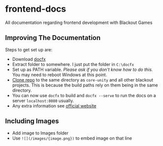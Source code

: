 # frontend-docs
All documentation regarding frontend development with Blackout Games

## Improving The Documentation
Steps to get set up are:
- Download [docfx](https://github.com/dotnet/docfx/releases)
- Extract folder to somewhere. I just put the folder in `C:\docfx`
- Set up as PATH variable. _Please ask if you don't know how to do this._ You may need to reboot Windows at this point.
- [Clone repo](https://gitlab.com/blackout-sports/blackout-docs) to the same directory as `core-unity` and all other blackout projects. This is because the build paths rely on them being in the same directory.
- You can now use `docfx` to build and `docfx --serve` to run the docs on a server `localhost:8080` usually.
- Any extra information see [official website](https://dotnet.github.io/docfx/)


## Including Images
- Add image to Images folder
- Use `![](/images/{image.png})` to embed image on that line
